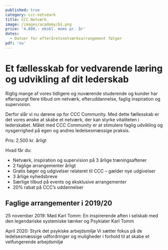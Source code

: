 ```yaml
---
published: true
category: ccc-netveark
title: CCC Netværk
image: /images/academy/b1.png
price: '4.800,- ekskl. moms pr. år'
dates:
  - Datoer for efteråretsnetværksarrangement følger
pdf: 'no'
---
```

# Et fællesskab for vedvarende læring og udvikling af dit lederskab

Rigtig mange af vores tidligere og nuværende studerende og kunder har efterspurgt flere tilbud om netværk, efteruddannelse, faglig inspiration og supervision.

Derfor slår vi nu dørene op for CCC Community. Med dette fællesskab er det vores ønske at skabe et netværk, der kan styrke vitaliteten i lederskabet. Målet med CCC Community er at stimulere faglig udvikling og nysgerrighed på egen og andres ledelsesmæssige praksis.

Pris: 2.500 kr. årligt

Hvad får du:
-	Netværk, inspiration og supervision på 3 årlige træningsaftener
-	2 faglige arrangementer årligt
-	Gratis bøger og udgivelser relateret til CCC – gælder nye udgivelser
-	3 årlige nyhedsbreve
-	Særlige tilbud på events og eksklusive arrangementer
-	20% rabat på CCC’s uddannelser

## Faglige arrangementer i 2019/20
25 november 2019:	Mød Karl Tomm:
En inspirerende aften i selskab med den legendariske systemiske tænker og Psykiater Karl Tomm

April 2020:	Styrk det psykiske arbejdsmiljø
Vi sætter fokus på de ledelsesmæssige udfordringer og muligheder i forhold til at skabe et velfungerende arbejdsmiljø
